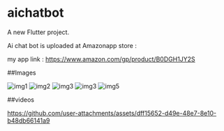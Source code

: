 # aichatbot

A new Flutter project.

Ai chat bot is uploaded at Amazonapp store :

  my app link : https://www.amazon.com/gp/product/B0DGH1JY2S


##Images


![img1](https://github.com/user-attachments/assets/863a8934-a7f0-49ba-b989-83f66ac9ec2f)
![img2](https://github.com/user-attachments/assets/bd352b87-16dc-4d25-ad48-f6fedb80503e)
![img3](https://github.com/user-attachments/assets/ccd15e2a-c5e4-4852-8bef-f9e4f5aca325)
![img3](https://github.com/user-attachments/assets/78bdcbfd-894a-409e-bec4-6f7cb349d60f)
![img5](https://github.com/user-attachments/assets/7474b7be-c34d-439c-afcb-b05419dd7045)

##videos



https://github.com/user-attachments/assets/dff15652-d49e-48e7-8e10-b48db66141a9



